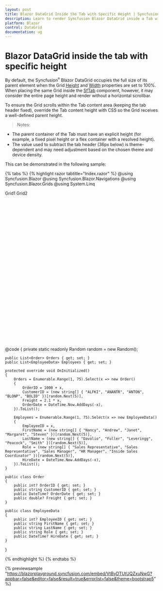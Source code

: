 ```yaml
---
layout: post
title: Blazor DataGrid Inside the Tab with Specific Height | Syncfusion
description: Learn to render Syncfusion Blazor DataGrid inside a Tab with fixed header and scrollable content using a specific tab height.
platform: Blazor
control: DataGrid
documentation: ug
---
```


# Blazor DataGrid inside the tab with specific height

By default, the Syncfusion<sup style="font-size:70%">&reg;</sup> Blazor DataGrid occupies the full size of its parent element when the Grid [Height](https://help.syncfusion.com/cr/blazor/Syncfusion.Blazor.Grids.SfGrid-1.html#Syncfusion_Blazor_Grids_SfGrid_1_Height) and [Width](https://help.syncfusion.com/cr/blazor/Syncfusion.Blazor.Grids.SfGrid-1.html#Syncfusion_Blazor_Grids_SfGrid_1_Width) properties are set to 100%. When placing the same Grid inside the [SfTab](https://blazor.syncfusion.com/documentation/tabs/getting-started-webapp) component, however, it may consider the entire page height and render without a horizontal scrollbar.

To ensure the Grid scrolls within the Tab content area (keeping the tab header fixed), override the Tab content height with CSS so the Grid receives a well-defined parent height.

> Notes:
- The parent container of the Tab must have an explicit height (for example, a fixed pixel height or a flex container with a resolved height).
- The value used to subtract the tab header (36px below) is theme-dependent and may need adjustment based on the chosen theme and device density.

This can be demonstrated in the following sample:

{% tabs %}
{% highlight razor tabtitle="Index.razor" %}
@using Syncfusion.Blazor
@using Syncfusion.Blazor.Navigations
@using Syncfusion.Blazor.Grids
@using System.Linq

<div style="height:500px">
    <SfTab ID="Ej2Tab" Height="100%">
        <TabItems>
            <TabItem>
                <HeaderTemplate>
                    Grid1
                </HeaderTemplate>
                <ContentTemplate>     
                    <SfGrid DataSource="@Orders" Height="100%" Width="100%">
                        <GridColumns>
                            <GridColumn Field=@nameof(Order.OrderID) HeaderText="Order ID" TextAlign="TextAlign.Right" Width="120"></GridColumn>
                            <GridColumn Field=@nameof(Order.CustomerID) HeaderText="Customer Name" Width="150"></GridColumn>
                            <GridColumn Field=@nameof(Order.OrderDate) HeaderText="Order Date" Format="d" Type="ColumnType.Date" TextAlign="TextAlign.Right" Width="130"></GridColumn>
                            <GridColumn Field=@nameof(Order.Freight) HeaderText="Freight" Format="C2" TextAlign="TextAlign.Right" Width="120"></GridColumn>
                        </GridColumns>
                    </SfGrid>
                </ContentTemplate>
            </TabItem>
            <TabItem>
                <HeaderTemplate>
                    Grid2
                </HeaderTemplate>
                <ContentTemplate>        
                    <SfGrid DataSource="@Employees" Height="100%" Width="100%">
                        <GridColumns>
                            <GridColumn Field=@nameof(EmployeeData.EmployeeID) HeaderText="ID" Visible="false" TextAlign="TextAlign.Right" Width="120"></GridColumn>
                            <GridColumn Field=@nameof(EmployeeData.FirstName) HeaderText="First Name" Width="150"></GridColumn>
                            <GridColumn Field=@nameof(EmployeeData.LastName) HeaderText="Last Name" Width="150"></GridColumn>
                            <GridColumn Field=@nameof(EmployeeData.HireDate) HeaderText="Hire Date" Format="d" Type="ColumnType.Date" TextAlign="TextAlign.Right" Width="130"></GridColumn>
                            <GridColumn Field=@nameof(EmployeeData.Role) HeaderText="Position" Width="120"></GridColumn>
                        </GridColumns>
                    </SfGrid>   
                </ContentTemplate>
            </TabItem>
        </TabItems>
    </SfTab>
</div>

@code {
    private static readonly Random random = new Random();

    public List<Order> Orders { get; set; }
    public List<EmployeeData> Employees { get; set; }

    protected override void OnInitialized()
    {
        Orders = Enumerable.Range(1, 75).Select(x => new Order()
        {
            OrderID = 1000 + x,
            CustomerID = (new string[] { "ALFKI", "ANANTR", "ANTON", "BLONP", "BOLID" })[random.Next(5)],
            Freight = 2.1 * x,
            OrderDate = DateTime.Now.AddDays(-x),
        }).ToList();

        Employees = Enumerable.Range(1, 75).Select(x => new EmployeeData()
        {
            EmployeeID = x,
            FirstName = (new string[] { "Nancy", "Andrew", "Janet", "Margaret", "Steven" })[random.Next(5)],
            LastName = (new string[] { "Davolio", "Fuller", "Leveringg", "Peacock", "Smith" })[random.Next(5)],
            Role = (new string[] { "Sales Representative", "Sales Representative", "Sales Manager", "HR Manager", "Inside Sales Coordinator" })[random.Next(5)],
            HireDate = DateTime.Now.AddDays(-x),
        }).ToList();
    }

    public class Order
    {
        public int? OrderID { get; set; }
        public string CustomerID { get; set; }
        public DateTime? OrderDate { get; set; }
        public double? Freight { get; set; }
    }

    public class EmployeeData
    {
        public int? EmployeeID { get; set; }
        public string FirstName { get; set; }
        public string LastName { get; set; }
        public string Role { get; set; }
        public DateTime? HireDate { get; set; }
    }
}

<style>
    /* Adjust the content area to fill available height below the tab header.
       The 36px subtraction is an example and may differ by theme/density. */
    .e-tab > .e-content {
        height: calc(100% - 36px); /* tab height - tab header height */
    }
    .e-tab > .e-content .e-item {
        height: 100%;
    }
</style>
{% endhighlight %}
{% endtabs %}

{% previewsample "https://blazorplayground.syncfusion.com/embed/VtByDTUtUQZxuNwG?appbar=false&editor=false&result=true&errorlist=false&theme=bootstrap5" %}